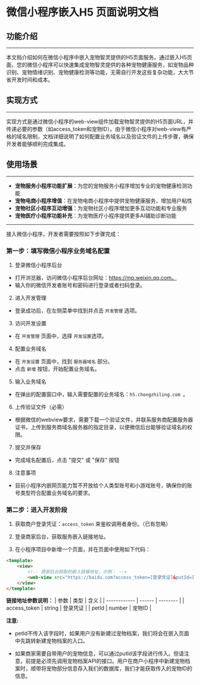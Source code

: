 # 微信小程序嵌入H5 页面说明文档

## 功能介绍
---
本文档介绍如何在微信小程序中嵌入宠物智灵提供的H5页面服务。通过嵌入H5页面，您的微信小程序可以快速集成宠物智灵提供的各种宠物健康服务，如宠物品种识别、宠物情绪识别、宠物健康检测等功能，无需自行开发这些复杂功能，大大节省开发时间和成本。

## 实现方式
---
实现方式是通过微信小程序的web-view组件加载宠物智灵提供的H5页面URL，并传递必要的参数（如access_token和宠物ID）。由于微信小程序对web-view有严格的域名限制，文档详细说明了如何配置业务域名以及验证文件的上传步骤，确保开发者能够顺利完成集成。

## 使用场景
---
- **宠物服务小程序功能扩展**：为您的宠物服务小程序增加专业的宠物健康检测功能
- **宠物电商小程序增值**：在宠物电商小程序中提供宠物健康服务，增加用户粘性
- **宠物社区小程序互动增强**：为宠物社区小程序增加更多互动功能和专业服务
- **宠物医疗小程序功能补充**：为宠物医疗小程序提供更多AI辅助诊断功能

---
接入微信小程序，开发者需要按照如下步骤完成：

### 第一步：填写微信小程序业务域名配置
1. 登录微信小程序后台
- 打开浏览器，访问微信小程序后台网址：https://mp.weixin.qq.com。
- 输入你的微信开发者账号和密码进行登录或者扫码登录。

2. 进入开发管理
- 登录成功后，在左侧菜单中找到并点击 ` 开发管理 ` 选项。

3. 访问开发设置
- 在 ` 开发管理 ` 页面中，选择 ` 开发设置 `选项。

4. 配置业务域名
- 在 ` 开发设置 ` 页面中，找到 ` 服务器域名 ` 部分。
- 点击 `新增` 按钮，开始配置业务域名。

5. 输入业务域名
- 在弹出的配置窗口中，输入需要配置的业务域名：`h5.chongzhiling.com `。

6. 上传验证文件（必需）
- 根据微信的webview要求，需要下载一个验证文件，并联系服务商配置服务器证书，上传到服务商域名服务器的指定目录，以便微信后台能够验证域名的权限。

7. 提交并保存
- 完成域名配置后，点击 "提交" 或 "保存" 按钮

8. 注意事项
- 目前小程序内嵌网页能力暂不开放给个人类型账号和小游戏账号，确保你的账号类型符合配置业务域名的要求。

### 第二步：进入开发阶段
1. 获取商户登录凭证：`access_token` 来鉴权调用者身份。（已有忽略）

2. 登录商家后台，获取服务嵌入链接地址。

3. 在小程序项目中新增一个页面，并在页面中使用如下代码：
```html
<template>
    <view>
        <!-- 商家后台获取的嵌入链接地址，示例： -->
        <web-view src="https://baidu.com?access_token=[登录凭证]&putId=[宠物Id]" />
    </view>
</template>
```

**链接地址参数说明：**
| 参数         | 类型   | 含义     |
| ------------ | ------ | -------- |
| access_token | string | 登录凭证 |
| petId        | number | 宠物ID   |

**注意:**

- petId不传入该字段时，如果用户没有新建过宠物档案，我们将会在嵌入页面中先跳转新建宠物档案的入口。

- 如果商家需要自带用户的宠物信息，可以通过putId该字段进行传入。但请注意，前提是必须先调用宠物档案API的接口。用户在商户小程序中新建宠物档案时，顺带将宠物部分信息存入我们的数据库，我们才能获取传入的宠物ID的信息。
